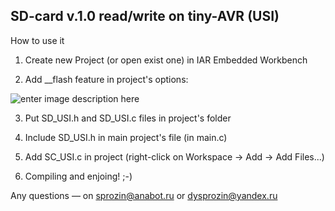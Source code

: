 ## SD-card v.1.0 read/write on tiny-AVR (USI) ##

How to use it

1) Create new Project (or open exist one) in IAR Embedded Workbench

2) Add __flash feature in project's options: 

![enter image description here](http://anabot.ru/uploads/1462219068_iiflash.png)

3) Put SD_USI.h and SD_USI.c files in project's folder

4) Include SD_USI.h in main project's file (in main.c)

5) Add SC_USI.c in project (right-click on Workspace -> Add -> Add Files...)

6) Compiling and enjoing! ;-)

Any questions — on sprozin@anabot.ru or dysprozin@yandex.ru
